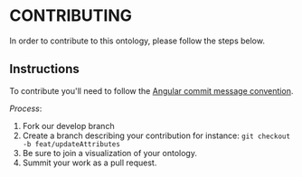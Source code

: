 # CONTRIBUTING

In order to contribute to this ontology, please follow the steps below.

## Instructions

To contribute you'll need to follow the [Angular commit message convention](https://gist.github.com/stephenparish/9941e89d80e2bc58a153).

_Process_:
1. Fork our develop branch
2. Create a branch describing your contribution for instance: `git checkout -b feat/updateAttributes`
3. Be sure to join a visualization of your ontology.
4. Summit your work as a pull request.